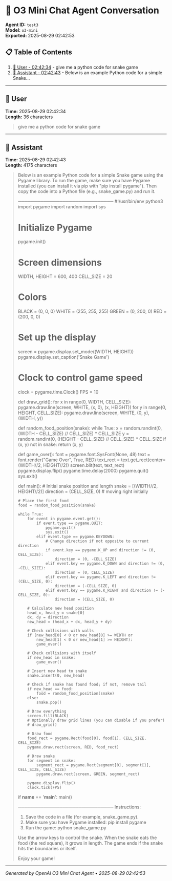 # 🧠 O3 Mini Chat Agent Conversation

**Agent ID:** `test3`  
**Model:** `o3-mini`  
**Exported:** 2025-08-29 02:42:53  

## 📋 Table of Contents

1. [👤 User - 02:42:34](#message-1) - give me a python code for snake game
2. [🤖 Assistant - 02:42:43](#message-2) - Below is an example Python code for a simple Snake...

---

## 👤 User <a id="message-1"></a>

**Time:** 2025-08-29 02:42:34  
**Length:** 36 characters  

> give me a python code for snake game

---

## 🤖 Assistant <a id="message-2"></a>

**Time:** 2025-08-29 02:42:43  
**Length:** 4175 characters  

> Below is an example Python code for a simple Snake game using the Pygame library. To run the game, make sure you have Pygame installed (you can install it via pip with "pip install pygame"). Then copy the code into a Python file (e.g., snake_game.py) and run it.
>
> ──────────────────────────────
> #!/usr/bin/env python3
> import pygame
> import random
> import sys
>
> # Initialize Pygame
> pygame.init()
>
> # Screen dimensions
> WIDTH, HEIGHT = 600, 400
> CELL_SIZE = 20
>
> # Colors
> BLACK = (0, 0, 0)
> WHITE = (255, 255, 255)
> GREEN = (0, 200, 0)
> RED   = (200, 0, 0)
>
> # Set up the display
> screen = pygame.display.set_mode((WIDTH, HEIGHT))
> pygame.display.set_caption('Snake Game')
>
> # Clock to control game speed
> clock = pygame.time.Clock()
> FPS = 10
>
> def draw_grid():
>     for x in range(0, WIDTH, CELL_SIZE):
>         pygame.draw.line(screen, WHITE, (x, 0), (x, HEIGHT))
>     for y in range(0, HEIGHT, CELL_SIZE):
>         pygame.draw.line(screen, WHITE, (0, y), (WIDTH, y))
>
> def random_food_position(snake):
>     while True:
>         x = random.randint(0, (WIDTH - CELL_SIZE) // CELL_SIZE) * CELL_SIZE
>         y = random.randint(0, (HEIGHT - CELL_SIZE) // CELL_SIZE) * CELL_SIZE
>         if (x, y) not in snake:
>             return (x, y)
>
> def game_over():
>     font = pygame.font.SysFont(None, 48)
>     text = font.render("Game Over", True, RED)
>     text_rect = text.get_rect(center=(WIDTH//2, HEIGHT//2))
>     screen.blit(text, text_rect)
>     pygame.display.flip()
>     pygame.time.delay(2000)
>     pygame.quit()
>     sys.exit()
>
> def main():
>     # Initial snake position and length
>     snake = [(WIDTH//2, HEIGHT//2)]
>     direction = (CELL_SIZE, 0)  # moving right initially
>
>     # Place the first food
>     food = random_food_position(snake)
>
>     while True:
>         for event in pygame.event.get():
>             if event.type == pygame.QUIT:
>                 pygame.quit()
>                 sys.exit()
>             elif event.type == pygame.KEYDOWN:
>                 # Change direction if not opposite to current direction
>                 if event.key == pygame.K_UP and direction != (0, CELL_SIZE):
>                     direction = (0, -CELL_SIZE)
>                 elif event.key == pygame.K_DOWN and direction != (0, -CELL_SIZE):
>                     direction = (0, CELL_SIZE)
>                 elif event.key == pygame.K_LEFT and direction != (CELL_SIZE, 0):
>                     direction = (-CELL_SIZE, 0)
>                 elif event.key == pygame.K_RIGHT and direction != (-CELL_SIZE, 0):
>                     direction = (CELL_SIZE, 0)
>
>         # Calculate new head position
>         head_x, head_y = snake[0]
>         dx, dy = direction
>         new_head = (head_x + dx, head_y + dy)
>
>         # Check collisions with walls
>         if (new_head[0] < 0 or new_head[0] >= WIDTH or 
>             new_head[1] < 0 or new_head[1] >= HEIGHT):
>             game_over()
>
>         # Check collisions with itself
>         if new_head in snake:
>             game_over()
>
>         # Insert new head to snake
>         snake.insert(0, new_head)
>
>         # Check if snake has found food; if not, remove tail
>         if new_head == food:
>             food = random_food_position(snake)
>         else:
>             snake.pop()
>
>         # Draw everything
>         screen.fill(BLACK)
>         # Optionally draw grid lines (you can disable if you prefer)
>         # draw_grid()
>
>         # Draw food
>         food_rect = pygame.Rect(food[0], food[1], CELL_SIZE, CELL_SIZE)
>         pygame.draw.rect(screen, RED, food_rect)
>
>         # Draw snake
>         for segment in snake:
>             segment_rect = pygame.Rect(segment[0], segment[1], CELL_SIZE, CELL_SIZE)
>             pygame.draw.rect(screen, GREEN, segment_rect)
>
>         pygame.display.flip()
>         clock.tick(FPS)
>
> if __name__ == '__main__':
>     main()
>
> ──────────────────────────────
> Instructions:
> 1. Save the code in a file (for example, snake_game.py).
> 2. Make sure you have Pygame installed:
>    pip install pygame
> 3. Run the game:
>    python snake_game.py
>
> Use the arrow keys to control the snake. When the snake eats the food (the red square), it grows in length. The game ends if the snake hits the boundaries or itself.
>
> Enjoy your game!

---

*Generated by OpenAI O3 Mini Chat Agent • 2025-08-29 02:42:53*
